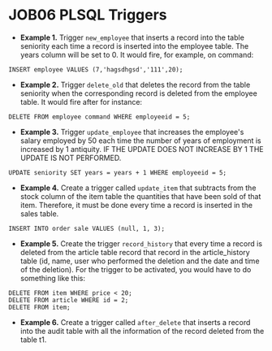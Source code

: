 # JOB06 PLSQL Triggers

-  **Example 1.** Trigger `new_employee` that inserts a record into the table seniority each time a record is inserted into the employee table. The years column will be set to 0. It would fire, for example, on command:
```
INSERT employee VALUES (7,'hagsdhgsd','111',20);
```
- **Example 2.** Trigger `delete_old` that deletes the record from the table seniority when the corresponding record is deleted from the employee table. It would fire after for instance:
```
DELETE FROM employee command WHERE employeeid = 5;
```
- **Example 3.** Trigger `update_employee` that increases the employee's salary employed by 50 each time the number of years of employment is increased by 1 antiquity. IF THE UPDATE DOES NOT INCREASE BY 1 THE UPDATE IS NOT PERFORMED.
```
UPDATE seniority SET years = years + 1 WHERE employeeid = 5;
```
- **Example 4.** Create a trigger called `update_item` that subtracts from the stock column of the item table the quantities that have been sold of that item. Therefore, it must be done every time a record is inserted in the sales table.
```
INSERT INTO order sale VALUES (null, 1, 3);
```
- **Example 5.** Create the trigger `record_history` that every time a record is deleted from the article table record that record in the article_history table (id, name, user who performed the deletion and the date and time of the deletion). For the trigger to be activated, you would have to do something like this:
```
DELETE FROM item WHERE price < 20;
DELETE FROM article WHERE id = 2;
DELETE FROM item;
```
- **Example 6.** Create a trigger called `after_delete` that inserts a record into the audit table with all the information of the record deleted from the table t1.
